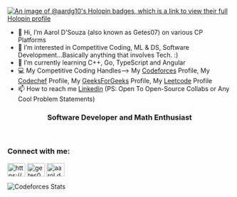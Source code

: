 [![An image of @aardg10's Holopin badges, which is a link to view their full Holopin profile](https://holopin.me/aardg10)](https://holopin.io/@aardg10)

- 👋 Hi, I’m Aarol D'Souza (also known as Getes07) on various CP Platforms
- 👀 I’m interested in Competitive Coding, ML & DS, Software Development...Basically anything that involves Tech. :)
- 🌱 I’m currently learning C++, Go, TypeScript and Angular
- 💻 My Competitive Coding Handles--> My [Codeforces](https://codeforces.com/profile/aarol.dsouza) Profile, My [Codechef](https://www.codechef.com/users/getes07) Profile, My [GeeksForGeeks](https://www.geeksforgeeks.org/user/aaroldsouza/) Profile, My [Leetcode](https://leetcode.com/AarDG10/) Profile
- 📫 How to reach me [Linkedin](https://www.linkedin.com/in/aarol-d-souza-a25893259/) (PS: Open To Open-Source Collabs or Any Cool Problem Statements)
<h3 align="center">Software Developer and Math Enthusiast</h3> <br>
<h3 align="left">Connect with me:</h3>
<p align="left">
<a href="https://www.linkedin.com/in/aarol-d-souza-a25893259/" target="blank"><img align="center" src="https://raw.githubusercontent.com/rahuldkjain/github-profile-readme-generator/master/src/images/icons/Social/linked-in-alt.svg" alt="https://www.linkedin.com/in/aarol-d-souza-a25893259/" height="30" width="40" /></a>
<a href="https://www.codechef.com/users/getes07" target="blank"><img align="center" src="https://cdn.jsdelivr.net/npm/simple-icons@3.1.0/icons/codechef.svg" alt="getes07" height="30" width="40" /></a>
<a href="https://codeforces.com/profile/aarol.dsouza" target="blank"><img align="center" src="https://raw.githubusercontent.com/rahuldkjain/github-profile-readme-generator/master/src/images/icons/Social/codeforces.svg" alt="aarol.dsouza" height="30" width="40" /></a>
</p>

![Codeforces Stats](https://codeforces-readme-stats.vercel.app/api/card?username=aarol.dsouza)
<!---
AarDG10/AarDG10 is a ✨ special ✨ repository because its `README.md` (this file) appears on your GitHub profile.
You can click the Preview link to take a look at your changes.
--->

